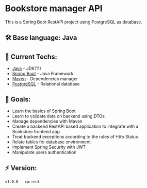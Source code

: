 # Bookstore manager API

This is a Spring Boot RestAPI project using PostgreSQL as database.

## 🛠 Base language: Java

## 🚀 Current Techs:
- [Java](https://www.azul.com/downloads) - JDK(11)
- [Spring Boot](https://spring.io/projects/spring-boot) - Java Framework
- [Maven](https://maven.apache.org) - Dependencies manager
- [PostgreSQL](https://www.postgresql.org) - Relational database

## 🎯 Goals:
- Learn the basics of Spring Boot
- Learn to validate data on backend using DTOs
- Manage dependencies with Maven
- Create a backend RestAPI based application to integrate with a Bookstore frontend app
- Treat backend exceptions according to the rules of Http Status
- Relate tables for database environment
- Implement Spring Security with JWT
- Manipulate users authentication

## ⚡ Version:
```
v1.0.0 - current
```
